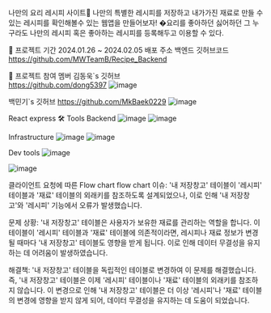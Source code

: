  나만의	요리 레시피 사이트📖
나만의 특별한 레시피를 저장하고 내가가진 재료로 만들 수 있는 레시피를 확인해볼수 있는 웹앱을 만들어보자!
�요리를 좋아하던 싫어하던 그 누구라도 나만의 레시피 혹은 좋아하는 레시피를 등록해두고 이용할 수 있다.

📆 프로젝트 기간
2024.01.26 ~ 2024.02.05
배포 주소
백엔드 깃허브코드
https://github.com/MWTeamB/Recipe_Backend


🌽 프로젝트 참여 멤버
김동욱`s 깃허브	
https://github.com/dong5397
![image](https://github.com/MWTeamB/Recipe_Backend/assets/141000247/9141ab41-290e-412f-a0af-8b6ee82c0325)

백민기`s 깃허브
https://github.com/MkBaek0229
![image](https://github.com/MWTeamB/Recipe_Backend/assets/141000247/b1c155b9-b1ba-4442-a9f3-1ee024f314e8)

React	express
🛠 Tools
Backend
 ![image](https://github.com/MWTeamB/Recipe_Backend/assets/141000247/cabdedd6-01d5-4e9a-a210-16e1c6d76912)
 ![image](https://github.com/MWTeamB/Recipe_Backend/assets/141000247/44543fd0-fc57-4896-88cb-214371aba6d0)


Infrastructure
 ![image](https://github.com/MWTeamB/Recipe_Backend/assets/141000247/bf38bbea-ab37-4525-9a72-dc7eb51dbb9f)
![image](https://github.com/MWTeamB/Recipe_Backend/assets/141000247/5da4b93e-4091-4bd7-8b39-472601658794)


Dev tools
 ![image](https://github.com/MWTeamB/Recipe_Backend/assets/141000247/a6b77c04-112d-4611-a89e-c1f7246f9814)

![image](https://github.com/MWTeamB/Recipe_Backend/assets/141000247/d48ecfe0-4b4d-4103-9215-b947169f5c7e)

클라이언트 요청에 따른 Flow chart
flow chart
이슈: '내 저장창고' 테이블이 '레시피' 테이블과 '재료' 테이블의 외래키를 참조하도록 설계되었으나, 이로 인해 '내 저장창고'와 '레시피' 기능에서 오류가 발생했습니다.

문제 상황: '내 저장창고' 테이블은 사용자가 보유한 재료를 관리하는 역할을 합니다. 이 테이블이 '레시피' 테이블과 '재료' 테이블에 의존적이라면, 
레시피나 재료 정보가 변경될 때마다 '내 저장창고' 테이블도 영향을 받게 됩니다. 이로 인해 데이터 무결성을 유지하는 데 어려움이 발생하였습니다.

해결책: '내 저장창고' 테이블을 독립적인 테이블로 변경하여 이 문제를 해결했습니다. 
즉, '내 저장창고' 테이블은 이제 '레시피' 테이블이나 '재료' 테이블의 외래키를 참조하지 않습니다. 
이 변경으로 인해 '내 저장창고' 테이블은 더 이상 '레시피'나 '재료' 테이블의 변경에 영향을 받지 않게 되어, 데이터 무결성을 유지하는 데 도움이 되었습니다.



